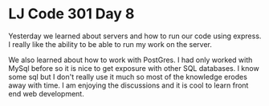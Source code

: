 # LJ Code 301 Day 8

Yesterday we learned about servers and how to run our code using express. I really like the ability to be able to run my work on the server.

We also learned about how to work with PostGres. I had only worked with MySql before so it is nice to get exposure with other SQL databases. I know some sql but I don't really use it much so most of the knowledge erodes away with time. I am enjoying the discussions and it is cool to learn front end web development.
